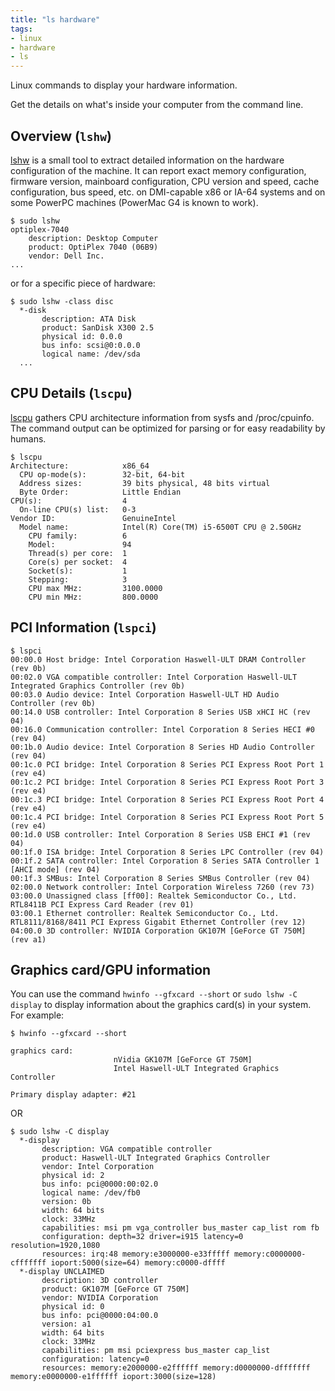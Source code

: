 ```yaml
---
title: "ls hardware"
tags:
- linux
- hardware
- ls
---
```


Linux commands to display your hardware information.
<!--more-->
Get the details on what's inside your computer from the command line.

## Overview (`lshw`)

[lshw](https://linux.die.net/man/1/lshw) is a small tool to extract detailed information on the hardware configuration of the machine. 
It can report exact memory configuration, firmware version, mainboard configuration, CPU version and speed, cache configuration, 
bus speed, etc. on DMI-capable x86 or IA-64 systems and on some PowerPC machines (PowerMac G4 is known to work).

```shell
$ sudo lshw
optiplex-7040
    description: Desktop Computer
    product: OptiPlex 7040 (06B9)
    vendor: Dell Inc.
...
```
or for a specific piece of hardware:
```shell
$ sudo lshw -class disc
  *-disk
       description: ATA Disk
       product: SanDisk X300 2.5
       physical id: 0.0.0
       bus info: scsi@0:0.0.0
       logical name: /dev/sda
  ...
```

## CPU Details (`lscpu`)

[lscpu](https://linux.die.net/man/1/lscpu) gathers CPU architecture information from sysfs and /proc/cpuinfo. 
The command output can be optimized for parsing or for easy readability by humans.

```shell
$ lscpu
Architecture:            x86_64
  CPU op-mode(s):        32-bit, 64-bit
  Address sizes:         39 bits physical, 48 bits virtual
  Byte Order:            Little Endian
CPU(s):                  4
  On-line CPU(s) list:   0-3
Vendor ID:               GenuineIntel
  Model name:            Intel(R) Core(TM) i5-6500T CPU @ 2.50GHz
    CPU family:          6
    Model:               94
    Thread(s) per core:  1
    Core(s) per socket:  4
    Socket(s):           1
    Stepping:            3
    CPU max MHz:         3100.0000
    CPU min MHz:         800.0000
```

## PCI Information (`lspci`)

```shell
$ lspci
00:00.0 Host bridge: Intel Corporation Haswell-ULT DRAM Controller (rev 0b)
00:02.0 VGA compatible controller: Intel Corporation Haswell-ULT Integrated Graphics Controller (rev 0b)
00:03.0 Audio device: Intel Corporation Haswell-ULT HD Audio Controller (rev 0b)
00:14.0 USB controller: Intel Corporation 8 Series USB xHCI HC (rev 04)
00:16.0 Communication controller: Intel Corporation 8 Series HECI #0 (rev 04)
00:1b.0 Audio device: Intel Corporation 8 Series HD Audio Controller (rev 04)
00:1c.0 PCI bridge: Intel Corporation 8 Series PCI Express Root Port 1 (rev e4)
00:1c.2 PCI bridge: Intel Corporation 8 Series PCI Express Root Port 3 (rev e4)
00:1c.3 PCI bridge: Intel Corporation 8 Series PCI Express Root Port 4 (rev e4)
00:1c.4 PCI bridge: Intel Corporation 8 Series PCI Express Root Port 5 (rev e4)
00:1d.0 USB controller: Intel Corporation 8 Series USB EHCI #1 (rev 04)
00:1f.0 ISA bridge: Intel Corporation 8 Series LPC Controller (rev 04)
00:1f.2 SATA controller: Intel Corporation 8 Series SATA Controller 1 [AHCI mode] (rev 04)
00:1f.3 SMBus: Intel Corporation 8 Series SMBus Controller (rev 04)
02:00.0 Network controller: Intel Corporation Wireless 7260 (rev 73)
03:00.0 Unassigned class [ff00]: Realtek Semiconductor Co., Ltd. RTL8411B PCI Express Card Reader (rev 01)
03:00.1 Ethernet controller: Realtek Semiconductor Co., Ltd. RTL8111/8168/8411 PCI Express Gigabit Ethernet Controller (rev 12)
04:00.0 3D controller: NVIDIA Corporation GK107M [GeForce GT 750M] (rev a1)
```

## Graphics card/GPU information

You can use the command `hwinfo --gfxcard --short` or `sudo lshw -C display` to display information about the graphics
card(s) in your system. For example:

```shell
$ hwinfo --gfxcard --short

graphics card:
                       nVidia GK107M [GeForce GT 750M]
                       Intel Haswell-ULT Integrated Graphics Controller

Primary display adapter: #21
```
OR
```shell
$ sudo lshw -C display
  *-display
       description: VGA compatible controller
       product: Haswell-ULT Integrated Graphics Controller
       vendor: Intel Corporation
       physical id: 2
       bus info: pci@0000:00:02.0
       logical name: /dev/fb0
       version: 0b
       width: 64 bits
       clock: 33MHz
       capabilities: msi pm vga_controller bus_master cap_list rom fb
       configuration: depth=32 driver=i915 latency=0 resolution=1920,1080
       resources: irq:48 memory:e3000000-e33fffff memory:c0000000-cfffffff ioport:5000(size=64) memory:c0000-dffff
  *-display UNCLAIMED
       description: 3D controller
       product: GK107M [GeForce GT 750M]
       vendor: NVIDIA Corporation
       physical id: 0
       bus info: pci@0000:04:00.0
       version: a1
       width: 64 bits
       clock: 33MHz
       capabilities: pm msi pciexpress bus_master cap_list
       configuration: latency=0
       resources: memory:e2000000-e2ffffff memory:d0000000-dfffffff memory:e0000000-e1ffffff ioport:3000(size=128)
```
